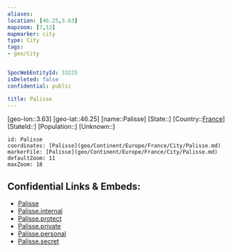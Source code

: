 ```yaml
---
aliases: 
location: [46.25,3.63]
mapzoom: [7,12] 
mapmarker: city 
type: City
tags:
- geo/City


SpocWebEntityId: 33225
isDeleted: false
confidential: public

title: Palisse
---
```

[geo-lon::3.63]
[geo-lat::46.25]
[name::Palisse]
[State::]
[Country::[France](geo/Continent/Europe/France.md)]
[StateId::]
[Population::]
[Unknown::]


```leaflet
id: Palisse
coordinates: [Palisse](geo/Continent/Europe/France/City/Palisse.md)
markerFile: [Palisse](geo/Continent/Europe/France/City/Palisse.md)
defaultZoom: 11 
maxZoom: 18
```


## Confidential Links & Embeds: 
- [Palisse](../../../../../../_public/geo/Continent/Europe/France/City/Palisse.md) 
- [Palisse.internal](../../../../../../_internal/geo/Continent/Europe/France/City/Palisse.internal.md) 
- [Palisse.protect](../../../../../../_protect/geo/Continent/Europe/France/City/Palisse.protect.md) 
- [Palisse.private](../../../../../../_private/geo/Continent/Europe/France/City/Palisse.private.md) 
- [Palisse.personal](../../../../../../_personal/geo/Continent/Europe/France/City/Palisse.personal.md) 
- [Palisse.secret](../../../../../../_secret/geo/Continent/Europe/France/City/Palisse.secret.md) 
